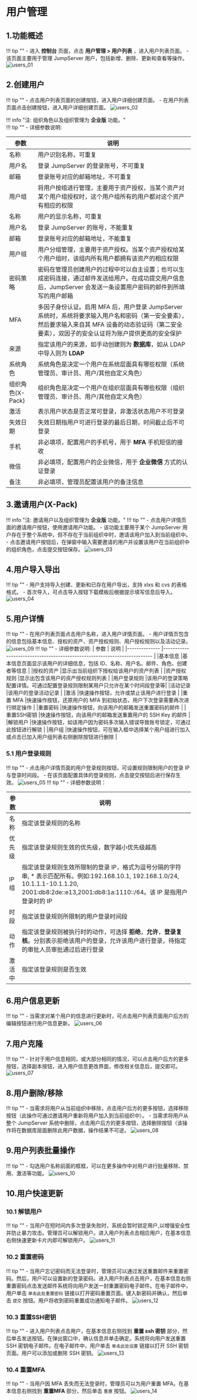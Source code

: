 # 用户管理
## 1.功能概述
!!! tip ""
    - 进入 **控制台** 页面，点击 **用户管理 > 用户列表** ，进入用户列表页面。
    - 该页面主要用于管理 JumpServer 用户，包括新增、删除、更新和查看等操作。
![users_01](../../../../img/v4_users_01.png)
## 2.创建用户
!!! tip ""
    - 点击用户列表页面的创建按钮，进入用户详细创建页面。
    - 在用户列表页面点击创建按钮，进入用户详细创建页面。
![users_02](../../../../img/v4_users_02.png)

!!! info "注: 组织角色以及组织管理为 **企业版** 功能。"   
!!! tip ""
    - 详细参数说明:

|   参数   |    说明                                                                                                         | 
| ---------| --------------------------------------------------------------------------------------------------------------- |
| 名称     |    用户识别名称，可重复                                                                                        | 
| 用户名   |    登录 JumpServer 的登录账号，不可重复                                                                        |
| 邮箱     |    登录账号对应的邮箱地址，不可重复                                                                             |
| 用户组   |    将用户按组进行管理，主要用于资产授权，当某个资产对某个用户组授权时，这个用户组所有的用户都对这个资产有相应的权限  |
| 名称     |    用户的显示名称，可重复                                                                                      |
| 用户名   |    登录 JumpServer 的账号，不能重复                                                                            |
| 邮箱     |    登录账号对应的邮箱地址，不能重复                                                                             |
| 用户组   |    用户分组管理，主要用于资产授权。当某个资产授权给某个用户组时，该组内所有用户都拥有该资产的相应权限           |
| 密码策略 |    密码在管理员创建用户的过程中可以自主设置；也可以生成密码连接，通过邮件发送给用户。在成功提交用户信息后，JumpServer 会发送一条设置用户密码的邮件到所填写的用户邮箱                                                                                       |
| MFA      |    多因子身份认证。启用 MFA 后，用户登录 JumpServer 系统时，系统将要求输入用户名和密码（第一安全要素），然后要求输入来自其 MFA 设备的动态验证码（第二安全要素），双因子的安全认证将为账户提供更高的安全保护                                                 |
| 来源     |  指定该用户的来源，如手动创建则为 **数据库**，如从 LDAP 中导入则为 **LDAP**                                            |
| 系统角色 |   系统角色是决定一个用户在系统层面具有哪些权限（系统管理员、审计员、用户/其他自定义角色）                              |
| 组织角色(X-Pack) |   组织角色是决定一个用户在组织层面具有哪些权限（组织管理员、审计员、用户/其他自定义角色）                              |
| 激活     |   表示用户状态是否正常可登录，非激活状态用户不可登录                                                               |
| 失效日期 |   失效日期指用户可进行登录的最后日期，时间截止后不可登录                                                            |
| 手机     |   非必填项，配置用户的手机号，用于 **MFA** 手机短信的接收                                                            |
| 微信     |  非必填项，配置用户的企业微信，用于 **企业微信** 方式的认证登录                                                         |
| 备注     |   非必填项，管理员配置该用户的备注信息                                                                             |

## 3.邀请用户(X-Pack)
!!! info "注: 邀请用户以及组织管理为 **企业版** 功能。"
!!! tip ""
    - 点击用户详情页面的邀请用户按钮，使用邀请用户功能。
    - 该功能主要用于某个 JumpServer 用户存在于整个系统中，但不存在于当前组织中时，邀请该用户加入到当前组织中。
    - 点击邀请用户按钮后，在弹窗中输入需要邀请的用户并设置该用户在当前组织中的组织角色，点击提交按钮保存。
![users_03](../../../../img/v4_users_03.png)
## 4.用户导入导出
!!! tip ""
    - 用户支持导入创建、更新和已存在用户导出，支持 xlxs 和 cvs 的表格格式。
    - 首次导入，可点击导入按钮下载模板后根据提示填写信息后导入。
![users_04](../../../../img/v4_users_04.png)
## 5.用户详情
!!! tip ""
    - 在用户列表页面点击用户名称，进入用户详情页面。
    - 用户详情页包含的信息包括基本信息、授权的资产、资产授权规则、用户授权规则以及活动记录。
![users_09](../../../../img/v4_users_09.png)
!!! tip ""
    - 详细参数说明:
| 参数          | 说明                                                                     |
|-------------- |------------------------------------------------------------------------- |
|基本信息	    |基本信息页面显示该用户的详细信息，包括 ID、名称、用户名、邮件、角色、创建者等信息                                                                                       |
|授权的资产	    |显示出当前组织下授权给该用户的资产列表                                     |
|资产授权规则	|显示出包含该用户的资产授权规则列表                                         | 
|用户登录规则	|该用户的登录策略配置详情。可通过配置登录规则限制某用户只允许在某个时间段登录等|
|活动记录	    |该用户的登录活动记录                                                      |
|激活	        |快速操作按钮，允许或禁止该用户进行登录                                     |
|重置 MFA	    |快速操作按钮，还原用户的 MFA 到初始状态，用户下次登录需要再次进行绑定操作    |
|重置密码	    |快速操作按钮，向该用户的邮箱发送重置密码的邮件                              |
|重置SSH密钥	|快速操作按钮，向该用户的邮箱发送重置用户的 SSH Key 的邮件                   |
|解锁用户	    |快速操作按钮，如该用户因为密码多次输入错误导致账号锁定，可通过此按钮进行解锁  |
|用户组	        |快速操作按钮，可在输入框中选择某个用户组进行加入或点击已加入用户组列表右侧删除按钮进行删除                                                                                         |

### 5.1 用户登录规则
!!! tip ""
    - 点击用户详情页面的用户登录规则按钮，可设置规则限制用户的登录 IP 与登录时间段。
    - 在该页面配置具体的登录规则，点击提交按钮后进行保存生效。
![users_05](../../../../img/v4_users_05.png)
!!! tip ""
    - 详细参数说明：

|参数	|说明                                                                             |
|-------|---------------------------------------------------------------------------------|
|名称	|指定该登录规则的名称                                                             |
|优先级	|指定该登录规则生效的优先级，数字越小优先级越高                                     |
|IP 组	|指定该登录规则生效所限制的登录 IP，格式为逗号分隔的字符串, * 表示匹配所有。例如:192.168.10.1, 192.168.1.0/24, 10.1.1.1-10.1.1.20, 2001:db8:2de::e13,2001:db8:1a:1110::/64。该 IP 是指用户登录时的 IP                        | 
|时段	|指定该登录规则所限制的用户登录时间段                                              |
|动作	|指定该登录规则被执行时的动作，可选择 **拒绝**，**允许**，**登录复核**。分别表示拒绝该用户的登录，允许该用户进行登录，待指定的审批人员审批通过后进行登录                                                                                |
|激活中	|指定该登录规则是否生效                                                           |

## 6.用户信息更新
!!! tip ""
    - 当需求对某个用户的信息进行更新时，可点击用户列表页面用户后方的编辑按钮进行用户信息更新。
![users_06](../../../../img/v4_users_06.png)
## 7.用户克隆
!!! tip ""
    - 针对于用户信息相同，或大部分相同的情况，可以点击用户后方的更多按钮，选择副本按钮，进入用户信息更改界面，修改相关信息后，提交即可。
![users_07](../../../../img/v4_users_07.png)
## 8.用户删除/移除
!!! tip ""
    - 当需求将用户从当前组织中移除，点击用户后方的更多按钮，选择移除按钮（此操作可通过邀请用户重新将用户加入到当前组织中）。
    - 当需求将用户从整个 JumpServer 系统中删除，点击用户后方的更多按钮，选择删除按钮（该操作将在数据库层面删除此用户数据，操作结果不可逆。
![users_08](../../../../img/v4_users_08.png)

## 9.用户列表批量操作
!!! tip ""
    - 勾选用户名称前面的框框，可以在更多操作中对用户进行批量移除、禁用、激活等功能。
![users_10](../../../../img/v4_users_10.png)  

## 10.用户快速更新
### 10.1 解锁用户
!!! tip ""
    - 当用户在短时间内多次登录失败时，系统会暂时锁定用户,以增强安全性并防止暴力攻击。管理员可以解锁用户。进入用户列表点击相应用户，在基本信息右侧快速更新卡片内即可解锁用户。
![users_11](../../../../img/v4_users_11.png) 

### 10.2 重置密码
!!! tip ""
    - 当用户忘记密码而无法登录时，管理员可以通过发送重置邮件来重置密码。然后，用户可以设置新的登录密码。进入用户列表点击用户，在基本信息右侧重置密码点击发送邮件系统将向用户发送一封重置密码电子邮件。在电子邮件中，用户单击 ``单击此处重置密码`` 链接以打开密码重置页面。键入新密码并确认，然后单击 ``提交`` 按钮。用户将收到密码重置成功通知电子邮件。
![users_12](../../../../img/v4_users_12.png) 

### 10.3 重置SSH密钥
!!! tip "" 
    - 进入用户列表点击用户，在基本信息右侧找到 **重置 ssh 密钥** 部分，然后单击发送按钮。在弹出窗口中，确认信息并单击确定。系统将向用户发送重置 SSH 密钥电子邮件。在电子邮件中，用户单击 `单击此处设置` 链接以打开 SSH 密钥页面。用户可以添加或删除 SSH 密钥。
![users_13](../../../../img/v4_users_13.png)

### 10.4 重置MFA
!!! tip "" 
    - 当用户因 MFA 丢失而无法登录时，管理员可以为用户重置 MFA。在基本信息右侧找到 **重置MFA** 部分，然后单击 ``重置`` 按钮。
![users_14](../../../../img/v4_users_14.png)       

